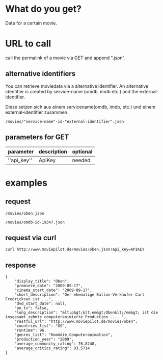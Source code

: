 # What do you get? #

Data for a certain movie.

# URL to call #

call the permalink of a movie via GET and append ".json".

## alternative identifiers ##

You can retrieve moviedata via a alternative identifier.
An alternative identifier is created by service-name (omdb, imdb etc.) and the external-identifier.

Diese setzen sich aus einem servicename(omdb, imdb, etc.) und einem external-identifier zusammen.

```
/movies/"service-name"-id-"external-identifier".json
```


## parameters for GET ##

|**parameter**|**description**|**optional**|
|:------------|:--------------|:-----------|
|''api\_key'' |ApiKey         |needed      |


# examples #

## request ##

```
/movies/oben.json
```

```
/movies/omdb-id-19347.json
```

## request via curl ##

```
curl http://www.moviepilot.de/movies/oben.json?api_key=APIKEY
```

## response ##

```
{
    "display_title": "Oben",
    "premiere_date": "2009-09-17",
    "cinema_start_date": "2009-09-17",
    "short_description": "Der ehemalige Ballon-Verkäufer Carl Fredricksen ist ...",
    "dvd_start_date": null,
    "on_tv": false,
    "long_description": "&lt;p&gt;&lt;em&gt;Oben&lt;/em&gt; ist die insgesamt zehnte computeranimierte Produktion .... ",
    "restful_url": "http://www.moviepilot.de/movies/oben",
    "countries_list": "US",
    "runtime": 96,
    "genres_list": "Komödie,Computeranimation",
    "production_year": "2009",
    "average_community_rating": 76.8248,
    "average_critics_rating": 83.5714
}
```